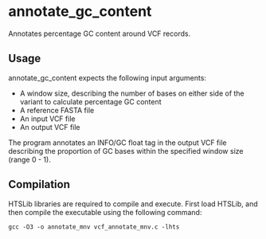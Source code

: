 # annotate_gc_content
Annotates percentage GC content around VCF records.

## Usage
annotate_gc_content expects the following input arguments:
* A window size, describing the number of bases on either side of the variant to calculate percentage GC content
* A reference FASTA file
* An input VCF file
* An output VCF file

The program annotates an INFO/GC float tag in the output VCF file describing the proportion of GC bases within the specified window size (range 0 - 1).

## Compilation
HTSLib libraries are required to compile and execute. First load HTSLib, and then compile the executable using the following command:

```gcc -O3 -o annotate_mnv vcf_annotate_mnv.c -lhts```
